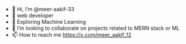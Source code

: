 - 👋 Hi, I’m @meer-aakif-33
- 👀 web developer
- 🌱 Exploring Machine Learning
- 💞️ I’m looking to collaborate on projects related to MERN stack or ML
- 📫 How to reach me https://x.com/meer_aakif_12

<!---
meer-aakif-33/meer-aakif-33 is a ✨ special ✨ repository because its `README.md` (this file) appears on your GitHub profile.
You can click the Preview link to take a look at your changes.
--->

